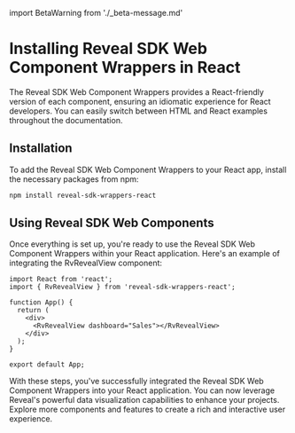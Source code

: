 import BetaWarning from './_beta-message.md'

# Installing Reveal SDK Web Component Wrappers in React

<BetaWarning />

The Reveal SDK Web Component Wrappers provides a React-friendly version of each component, ensuring an idiomatic experience for React developers. You can easily switch between HTML and React examples throughout the documentation.

## Installation

To add the Reveal SDK Web Component Wrappers to your React app, install the necessary packages from npm:

```bash npm2yarn
npm install reveal-sdk-wrappers-react
```

## Using Reveal SDK Web Components

Once everything is set up, you're ready to use the Reveal SDK Web Component Wrappers within your React application. Here's an example of integrating the RvRevealView component:

```tsx
import React from 'react';
import { RvRevealView } from 'reveal-sdk-wrappers-react';

function App() {
  return (
    <div>
      <RvRevealView dashboard="Sales"></RvRevealView>
    </div>
  );
}

export default App;
```

With these steps, you've successfully integrated the Reveal SDK Web Component Wrappers into your React application. You can now leverage Reveal's powerful data visualization capabilities to enhance your projects. Explore more components and features to create a rich and interactive user experience.